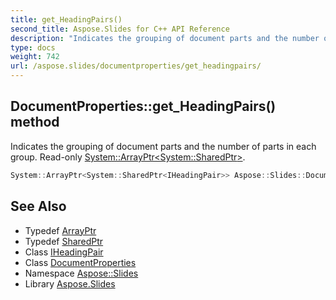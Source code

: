```yaml
---
title: get_HeadingPairs()
second_title: Aspose.Slides for C++ API Reference
description: "Indicates the grouping of document parts and the number of parts in each group. Read-only System::ArrayPtr<System::SharedPtr<IHeadingPair>>."
type: docs
weight: 742
url: /aspose.slides/documentproperties/get_headingpairs/
---
```

## DocumentProperties::get_HeadingPairs() method


Indicates the grouping of document parts and the number of parts in each group. Read-only [System::ArrayPtr<System::SharedPtr<IHeadingPair>>](../../../system/arrayptr/).

```cpp
System::ArrayPtr<System::SharedPtr<IHeadingPair>> Aspose::Slides::DocumentProperties::get_HeadingPairs() override
```

## See Also

* Typedef [ArrayPtr](../../../system/arrayptr/)
* Typedef [SharedPtr](../../../system/sharedptr/)
* Class [IHeadingPair](../../iheadingpair/)
* Class [DocumentProperties](../)
* Namespace [Aspose::Slides](../../)
* Library [Aspose.Slides](../../../)